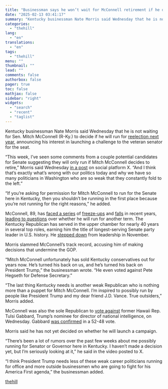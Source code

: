 ```yaml
---
title: "Businessman says he won’t wait for McConnell retirement if he decides to run for Senate seat"
date: "2025-02-13 03:41:17"
summary: "Kentucky businessman Nate Morris said Wednesday that he is not waiting for Sen. Mitch McConnell (R-Ky.) to decide if he will run for reelection next year, announcing his interest in launching a challenge to the veteran senator for the seat. “This week, I’ve seen some comments from a couple potential..."
categories:
  - "thehill"
lang:
  - "en"
translations:
  - "en"
tags:
  - "thehill"
menu: ""
thumbnail: ""
lead: ""
comments: false
authorbox: false
pager: true
toc: false
mathjax: false
sidebar: "right"
widgets:
  - "search"
  - "recent"
  - "taglist"
---
```


Kentucky businessman Nate Morris said Wednesday that he is not waiting for Sen. Mitch McConnell (R-Ky.) to decide if he will run for [reelection next year](https://thehill.com/homenews/senate/4569800-mcconnell-will-serve-out-full-term-through-2026/), announcing his interest in launching a challenge to the veteran senator for the seat.

“This week, I’ve seen some comments from a couple potential candidates for Senate suggesting they will only run if Mitch McConnell decides to retire,” Morris said Wednesday [in a post](https://x.com/NateMorris/status/1889469569846132798) on social platform X. “And I think that’s exactly what’s wrong with our politics today and why we have so many politicians in Washington who are so weak that they constantly fold to the left.”

“If you’re asking for permission for Mitch McConnell to run for the Senate here in Kentucky, then you shouldn’t be running in the first place because you’re not running for the right reasons,” he added.

McConnell, 89, has [faced a series](https://thehill.com/homenews/senate/4372418-mcconnell-2024-questions-future/) of [freeze-ups](https://thehill.com/homenews/senate/4179341-mcconnell-freezes-for-second-time-during-press-conference/) and [falls](https://thehill.com/homenews/senate/5128730-mcconnell-falls-senate-chamber/) in recent years, [leading to questions](https://thehill.com/homenews/senate/4183891-mcconnell-facing-increasing-scrutiny-as-senate-reconvenes-after-latest-freeze-up/) over whether he will run for another term. The Kentucky Republican has served in the upper chamber for nearly 40 years in several top roles, earning him the title of longest-serving Senate party leader in U.S. history. He [stepped down](https://thehill.com/homenews/senate/4494536-mcconnell-to-step-down-as-senate-gop-leader/) from leadership in November.

Morris slammed McConnell’s track record, accusing him of making decisions that undermine the GOP.

“Mitch McConnell unfortunately has sold Kentucky conservatives out for years now. He’s turned his back on us, and he’s turned his back on President Trump,” the businessman wrote. “He even voted against Pete Hegseth for Defense Secretary.”

“The last thing Kentucky needs is another weak Republican who is nothing more than a puppet for Mitch McConnell. I’m inspired to possibly run by people like President Trump and my dear friend J.D. Vance. True outsiders,” Morris added.

McConnell was also the sole Republican to [vote against](https://thehill.com/homenews/senate/5140808-mitch-mcconnell-tulsi-gabbard-dni/) former Hawaii Rep. Tulsi Gabbard, Trump’s nominee for director of national intelligence, on Wednesday. Gabbard [was confirmed](https://thehill.com/homenews/senate/5140620-senate-confirms-tulsi-gabbard-intelligence-chief/) in a 52-48 vote.

Morris said he has not yet decided on whether he will launch a campaign.

“There’s been a lot of rumors over the past few weeks about me possibly running for Senator or Governor here in Kentucky. I haven’t made a decision yet, but I’m seriously looking at it,” he said in the video posted to X.

“I think President Trump needs less of these weak career politicians running for office and more outside businessmen who are going to fight for his America First agenda,” the businessman added.

[thehill](https://thehill.com/homenews/senate/5141197-nate-morris-mitch-mcconnell-kentucky-senate-bid/)
